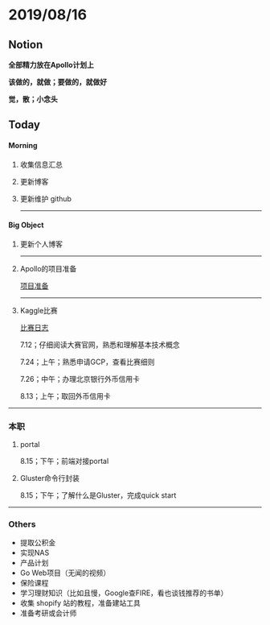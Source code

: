 # 2019/08/16

## Notion

**全部精力放在Apollo计划上**

**该做的，就做；要做的，就做好**

**觉，散；小念头**

## Today

#### Morning

1. 收集信息汇总 

2. 更新博客

3. 更新维护 github

   

   ---

#### Big Object

1. 更新个人博客

   

   ---

2. Apollo的项目准备

   [项目准备](E:\postgraduate\markdown\daily\Notion\要做什么项目.md)

   

   

   ---

3. Kaggle比赛

   [比赛日志]()

   7.12；仔细阅读大赛官网，熟悉和理解基本技术概念

   7.24；上午；熟悉申请GCP，查看比赛细则

   7.26；中午；办理北京银行外币信用卡

   8.13；上午；取回外币信用卡

---



### 本职

1. portal 

   8.15；下午；前端对接portal

   

2. Gluster命令行封装

   8.15；下午；了解什么是Gluster，完成quick start

 



---



### Others

- 提取公积金 
- 实现NAS
- 产品计划
- Go Web项目（无闻的视频）
- 保险课程
- 学习理财知识（比如且慢，Google查FIRE，看也谈钱推荐的书单）
- 收集 shopify 站的教程，准备建站工具
- 准备考研或会计师